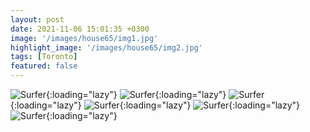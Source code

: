 ```yaml
---
layout: post
date: 2021-11-06 15:01:35 +0300
image: '/images/house65/img1.jpg'
highlight_image: '/images/house65/img2.jpg'
tags: [Toronto]
featured: false
---
```


![Surfer]({{site.baseurl}}/images/house65/img3.jpg){:loading="lazy"}
![Surfer]({{site.baseurl}}/images/house65/img4.jpg){:loading="lazy"}
![Surfer]({{site.baseurl}}/images/house65/img5.jpg){:loading="lazy"}
![Surfer]({{site.baseurl}}/images/house65/img6.jpg){:loading="lazy"}
![Surfer]({{site.baseurl}}/images/house65/img7.jpg){:loading="lazy"}
![Surfer]({{site.baseurl}}/images/house65/img8.jpg){:loading="lazy"} 